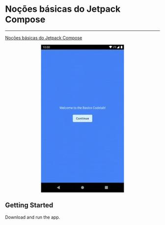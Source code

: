Noções básicas do Jetpack Compose
===========================
------------

[Noções básicas do Jetpack Compose](https://developer.android.com/codelabs/jetpack-compose-basics?hl=pt-br#0)

<div style="width: 100%; display: flex; align-items: center; justify-content: center;">
<img src="https://github.com/gabeps2/basic-jetpack-compose/blob/master/app/preview/basic-jetpack-compose.gif?raw=true" width="270" height="480">
</div>

Getting Started
---------------
Download and run the app.

